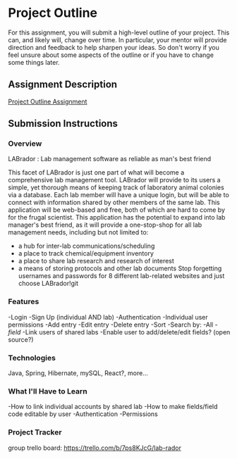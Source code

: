 # Project Outline
For this assignment, you will submit a high-level outline of your project. This can, and likely will, change over time. In particular, your mentor will provide direction and feedback to help sharpen your ideas. So don't worry if you feel unsure about some aspects of the outline or if you have to change some things later.

## Assignment Description
[Project Outline Assignment](https://education.launchcode.org/liftoff/modules/assignments/project-outline)

## Submission Instructions

### Overview
LABrador : Lab management software as reliable as man's best friend

This facet of LABrador is just one part of what will become a comprehensive lab management tool.
LABrador will provide to its users a simple, yet thorough means of keeping track of laboratory animal colonies via a database.
Each lab member will have a unique login, but will be able to connect with information shared by other members of the same lab.
This application will be web-based and free, both of which are hard to come by for the frugal scientist.
This application has the potential to expand into lab manager's best friend, as it will provide a one-stop-shop for all lab management needs,
including but not limited to:
- a hub for inter-lab communications/scheduling
- a place to track chemical/equipment inventory
- a place to share lab research and research of interest
- a means of storing protocols and other lab documents
Stop forgetting usernames and passwords for 8 different lab-related websites and just choose LABrador!git

### Features
-Login
-Sign Up (individual AND lab)
-Authentication
-Individual user permissions
-Add entry
-Edit entry
-Delete entry
-Sort
-Search by:
    -All
    -*field*
-Link users of shared labs
-Enable user to add/delete/edit fields? (open source?)

### Technologies
Java, Spring, Hibernate, mySQL, React?, more...

### What I'll Have to Learn
-How to link individual accounts by shared lab
-How to make fields/field code editable by user
-Authentication
-Permissions

### Project Tracker
group trello board:
https://trello.com/b/7ps8KJcG/lab-rador